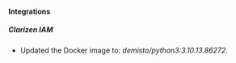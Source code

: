 
#### Integrations

##### Clarizen IAM
- Updated the Docker image to: *demisto/python3:3.10.13.86272*.


